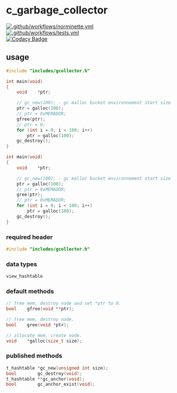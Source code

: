 # c_garbage_collector

[![.github/workflows/norminette.yml](https://github.com/c3b5aw/c_garbage_collector/actions/workflows/norminette.yml/badge.svg)](https://github.com/c3b5aw/c_garbage_collector/actions/workflows/norminette.yml) <br />
[![.github/workflows/tests.yml](https://github.com/c3b5aw/c_garbage_collector/actions/workflows/tests.yml/badge.svg)](https://github.com/c3b5aw/c_garbage_collector/actions/workflows/tests.yml) <br />
[![Codacy Badge](https://app.codacy.com/project/badge/Grade/7b6aa479070d45b8b25efe4226d8d7f5)](https://www.codacy.com/gh/c3b5aw/c_garbage_collector/dashboard?utm_source=github.com&amp;utm_medium=referral&amp;utm_content=c3b5aw/c_garbage_collector&amp;utm_campaign=Badge_Grade)

## usage

```C
#include "includes/gcollector.h"

int	main(void)
{
	void	*ptr;

	// gc_new(100); - gc malloc bucket environnement start size
	ptr = galloc(100);
	// ptr = 0xMEMADDR;
	gfree(ptr);
	// ptr = 0;
	for (int i = 0; i < 100; i++)
		ptr = galloc(100);
	gc_destroy();
}

int	main(void)
{
	void	*ptr;

	// gc_new(100); - gc malloc bucket environnement start size
	ptr = galloc(100);
	// ptr = 0xMEMADDR;
	gree(ptr);
	// ptr = 0xMEMADDR;
	for (int i = 0; i < 100; i++)
		ptr = galloc(100);
	gc_destroy();
}
```

### required header
```C
#include "includes/gcollector.h"
```

### data types
```C
view_hashtable
```

### default methods
```C
// free mem, destroy node and set *ptr to 0.
bool	gfree(void **ptr);

// free mem, destroy node.
bool	gree(void *ptr);

// allocate mem, create node.
void	*galloc(size_t size);
```

### published methods
```C
t_hashtable	*gc_new(unsigned int size);
bool		gc_destroy(void);
t_hashtable	**gc_anchor(void);
bool		gc_anchor_exist(void);
```